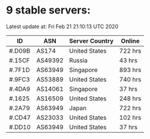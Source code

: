 # 9 stable servers:

Latest update at: Fri Feb 21 21:10:13 UTC 2020

| ID | ASN | Server Country | Online |
| -- | --- | -------------- | ------ |
| #.D09B | AS174 | United States | 722 hrs |
| #.15CF | AS49392 | Russia | 43 hrs |
| #.7F1D | AS63949 | Singapore | 893 hrs |
| #.9FC3 | AS53889 | United States | 740 hrs |
| #.4DA9 | AS14061 | Singapore | 37 hrs |
| #.1625 | AS16509 | United States | 248 hrs |
| #.2A79 | AS63949 | Japan | 722 hrs |
| #.CD47 | AS23033 | United States | 102 hrs |
| #.DD10 | AS63949 | United States | 37 hrs |

